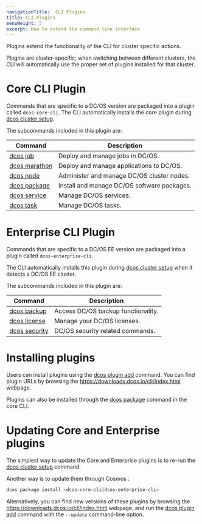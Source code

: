 ```yaml
---
navigationTitle:  CLI Plugins
title: CLI Plugins
menuWeight: 5
excerpt: How to extend the command line interface
---
```


Plugins extend the functionality of the CLI for cluster specific actions.

Plugins are cluster-specific; when switching between different clusters, the CLI will automatically use the proper set of plugins installed for that cluster.


# Core CLI Plugin

Commands that are specific to a DC/OS version are packaged into a plugin called `dcos-core-cli`.
The CLI automatically installs the core plugin during [dcos cluster setup](/mesosphere/dcos/1.13/cli/command-reference/dcos-cluster/dcos-cluster-setup/).

The subcommands included in this plugin are:

| Command | Description |
|---------|-------------|
| [dcos job](/mesosphere/dcos/1.13/cli/command-reference/dcos-job/)    | Deploy and manage jobs in DC/OS.  |
| [dcos marathon](/mesosphere/dcos/1.13/cli/command-reference/dcos-marathon/)  |  Deploy and manage applications to DC/OS.  |
| [dcos node](/mesosphere/dcos/1.13/cli/command-reference/dcos-node/)   |  Administer and manage DC/OS cluster nodes.  |
| [dcos package](/mesosphere/dcos/1.13/cli/command-reference/dcos-package/) | Install and manage DC/OS software packages. |
| [dcos service](/mesosphere/dcos/1.13/cli/command-reference/dcos-service/)  |  Manage DC/OS services.  |
| [dcos task](/mesosphere/dcos/1.13/cli/command-reference/dcos-task/)  |  Manage DC/OS tasks.  |

# Enterprise CLI Plugin

Commands that are specific to a DC/OS EE version are packaged into a plugin called `dcos-enterprise-cli`.

The CLI automatically installs this plugin during [dcos cluster setup](/mesosphere/dcos/1.13/cli/command-reference/dcos-cluster/dcos-cluster-setup/) when it detects a DC/OS EE cluster.

The subcommands included in this plugin are:

| Command | Description |
|---------|-------------|
| [dcos backup](/mesosphere/dcos/1.13/cli/command-reference/dcos-backup/)    | Access DC/OS backup functionality.  |
| [dcos license](/mesosphere/dcos/1.13/cli/command-reference/dcos-license/)  |  Manage your DC/OS licenses.  |
| [dcos security](/mesosphere/dcos/1.13/cli/command-reference/dcos-security/)   |  DC/OS security related commands. |


# Installing plugins

Users can install plugins using the [dcos plugin add](/mesosphere/dcos/1.13/cli/command-reference/dcos-plugin/dcos-plugin-add/) command. You can find plugin URLs by browsing the https://downloads.dcos.io/cli/index.html webpage.

Plugins can also be installed through the [dcos package](/mesosphere/dcos/1.13/cli/command-reference/dcos-package/) command in the core CLI.

# Updating Core and Enterprise plugins

The simplest way to update the Core and Enterprise plugins is to re-run the [dcos cluster setup](/mesosphere/dcos/1.13/cli/command-reference/dcos-cluster/dcos-cluster-setup/) command.

Another way is to update them through Cosmos :

```bash
dcos package install <dcos-core-cli|dcos-enterprise-cli>
```

Alternatively, you can find new versions of these plugins by browsing the https://downloads.dcos.io/cli/index.html webpage, and run the [dcos plugin add](/mesosphere/dcos/1.13/cli/command-reference/dcos-plugin/dcos-plugin-add/) command with the `--update` command-line option.

